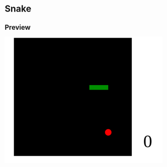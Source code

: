 # Snake

## Preview

![](https://github.com/ahampriyanshu/meta/raw/tutorials/project/snake.gif?raw=true)
